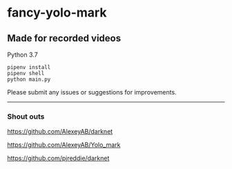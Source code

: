 # fancy-yolo-mark

## Made for recorded videos

Python 3.7

```
pipenv install
pipenv shell
python main.py
```

Please submit any issues or suggestions for improvements.

---

### Shout outs

https://github.com/AlexeyAB/darknet

https://github.com/AlexeyAB/Yolo_mark

https://github.com/pjreddie/darknet
